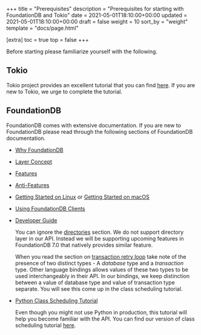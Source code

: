 +++
title = "Prerequisites"
description = "Prerequisites for starting with FoundationDB and Tokio"
date = 2021-05-01T18:10:00+00:00
updated = 2021-05-01T18:10:00+00:00
draft = false
weight = 10
sort_by = "weight"
template = "docs/page.html"

[extra]
toc = true
top = false
+++

Before starting please familiarize yourself with the following.

## Tokio

Tokio project provides an excellent tutorial that you can find
[here](https://tokio.rs/tokio/tutorial). If you are new to Tokio, we
urge to complete the tutorial.

## FoundationDB

FoundationDB comes with extensive documentation. If you are new to
FoundationDB please read through the following sections of
FoundationDB documentation.

* [Why FoundationDB](https://apple.github.io/foundationdb/why-foundationdb.html)

* [Layer Concept](https://apple.github.io/foundationdb/layer-concept.html)

* [Features](https://apple.github.io/foundationdb/features.html)

* [Anti-Features](https://apple.github.io/foundationdb/anti-features.html)

* [Getting Started on Linux](https://apple.github.io/foundationdb/getting-started-linux.html) or [Getting Started on macOS](https://apple.github.io/foundationdb/getting-started-mac.html)

* [Using FoundationDB Clients](https://apple.github.io/foundationdb/api-general.html)

* [Developer Guide](https://apple.github.io/foundationdb/developer-guide.html)

  You can ignore the
  [directories](https://apple.github.io/foundationdb/developer-guide.html#directories)
  section. We do not support directory layer in our API. Instead we
  will be supporting upcoming features in FoundationDB 7.0 that
  natively provides similar feature.
  
  When you read the section on [transaction retry
  loop](https://apple.github.io/foundationdb/developer-guide.html#transaction-retry-loops)
  take note of the presence of two distinct types - A _database_ type
  and a _transaction_ type. Other language bindings allows values of
  these two types to be used interchangeably in their API. In our
  bindings, we keep distinction between a value of database type and
  value of transaction type separate. You will see this come up in the
  class scheduling tutorial.

* [Python Class Scheduling Tutorial](https://apple.github.io/foundationdb/class-scheduling.html)

  Even though you might not use Python in production, this tutorial
  will help you become familiar with the API. You can find our version
  of class scheduling tutorial [here](../class-scheduling-tutorial/).

